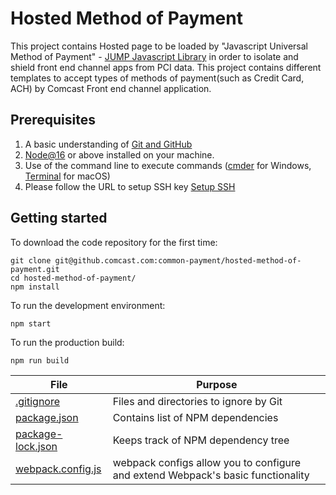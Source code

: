 # Hosted Method of Payment

This project contains Hosted page to be loaded by "Javascript Universal Method of Payment" - [JUMP Javascript Library](https://github.comcast.com/common-payment/jump) in order to isolate and shield front end channel apps from PCI data. This project contains different templates to accept types of methods of payment(such as Credit Card, ACH) by Comcast Front end channel application. 

## Prerequisites

1. A basic understanding of [Git and GitHub](https://etwiki.sys.comcast.net/display/XIA/SD+Git+and+GitHub)
2. [Node@16](https://nodejs.org/en/blog/release/v16.13.0/) or above installed on your machine.
3. Use of the command line to execute commands ([cmder](http://cmder.net/) for Windows, [Terminal](https://support.apple.com/guide/terminal/welcome/mac) for macOS)
4. Please follow the URL to setup SSH key [Setup SSH](https://help.github.com/en/enterprise/2.15/user/articles/connecting-to-github-with-ssh)

## Getting started

To download the code repository for the first time:

```
git clone git@github.comcast.com:common-payment/hosted-method-of-payment.git
cd hosted-method-of-payment/
npm install
```

To run the development environment:

```
npm start
```

To run the production build:

```
npm run build
```

| File  | Purpose |
| ------------- | ------------- |
| [.gitignore](.gitignore) | Files and directories to ignore by Git |
| [package.json](package.json) | Contains list of NPM dependencies  |
| [package-lock.json](package-lock.json) | Keeps track of NPM dependency tree  | 
| [webpack.config.js](webpack.config.js) | webpack configs allow you to configure and extend Webpack's basic functionality |

